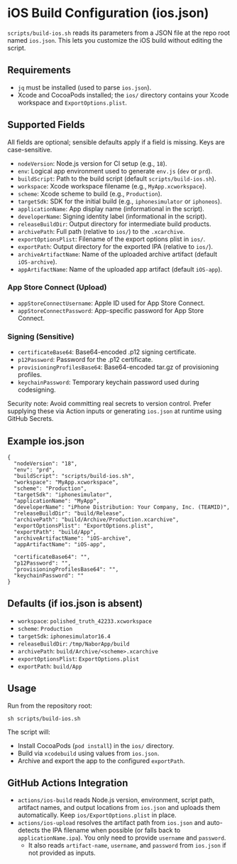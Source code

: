 # iOS Build Configuration (ios.json)

`scripts/build-ios.sh` reads its parameters from a JSON file at the repo root named `ios.json`. This lets you customize the iOS build without editing the script.

## Requirements
- `jq` must be installed (used to parse `ios.json`).
- Xcode and CocoaPods installed; the `ios/` directory contains your Xcode workspace and `ExportOptions.plist`.

## Supported Fields
All fields are optional; sensible defaults apply if a field is missing. Keys are case-sensitive.

- `nodeVersion`: Node.js version for CI setup (e.g., `18`).
- `env`: Logical app environment used to generate `env.js` (`dev` or `prd`).
- `buildScript`: Path to the build script (default `scripts/build-ios.sh`).
- `workspace`: Xcode workspace filename (e.g., `MyApp.xcworkspace`).
- `scheme`: Xcode scheme to build (e.g., `Production`).
- `targetSdk`: SDK for the initial build (e.g., `iphonesimulator` or `iphoneos`).
- `applicationName`: App display name (informational in the script).
- `developerName`: Signing identity label (informational in the script).
- `releaseBuildDir`: Output directory for intermediate build products.
- `archivePath`: Full path (relative to `ios/`) to the `.xcarchive`.
- `exportOptionsPlist`: Filename of the export options plist in `ios/`.
- `exportPath`: Output directory for the exported IPA (relative to `ios/`).
- `archiveArtifactName`: Name of the uploaded archive artifact (default `iOS-archive`).
- `appArtifactName`: Name of the uploaded app artifact (default `iOS-app`).
  
### App Store Connect (Upload)
- `appStoreConnectUsername`: Apple ID used for App Store Connect.
- `appStoreConnectPassword`: App-specific password for App Store Connect.
  
### Signing (Sensitive)
- `certificateBase64`: Base64-encoded .p12 signing certificate.
- `p12Password`: Password for the .p12 certificate.
- `provisioningProfilesBase64`: Base64-encoded tar.gz of provisioning profiles.
- `keychainPassword`: Temporary keychain password used during codesigning.

Security note: Avoid committing real secrets to version control. Prefer supplying these via Action inputs or generating 
`ios.json` at runtime using GitHub Secrets.

## Example ios.json
```
{
  "nodeVersion": "18",
  "env": "prd",
  "buildScript": "scripts/build-ios.sh",
  "workspace": "MyApp.xcworkspace",
  "scheme": "Production",
  "targetSdk": "iphonesimulator",
  "applicationName": "MyApp",
  "developerName": "iPhone Distribution: Your Company, Inc. (TEAMID)",
  "releaseBuildDir": "build/Release",
  "archivePath": "build/Archive/Production.xcarchive",
  "exportOptionsPlist": "ExportOptions.plist",
  "exportPath": "build/App",
  "archiveArtifactName": "iOS-archive",
  "appArtifactName": "iOS-app",
  
  "certificateBase64": "",
  "p12Password": "",
  "provisioningProfilesBase64": "",
  "keychainPassword": ""
}
```

## Defaults (if ios.json is absent)
- `workspace`: `polished_truth_42233.xcworkspace`
- `scheme`: `Production`
- `targetSdk`: `iphonesimulator16.4`
- `releaseBuildDir`: `/tmp/NaborApp/build`
- `archivePath`: `build/Archive/<scheme>.xcarchive`
- `exportOptionsPlist`: `ExportOptions.plist`
- `exportPath`: `build/App`

## Usage
Run from the repository root:
```
sh scripts/build-ios.sh
```
The script will:
- Install CocoaPods (`pod install`) in the `ios/` directory.
- Build via `xcodebuild` using values from `ios.json`.
- Archive and export the app to the configured `exportPath`.

## GitHub Actions Integration
- `actions/ios-build` reads Node.js version, environment, script path, artifact names, and output locations from `ios.json` and uploads them automatically. Keep `ios/ExportOptions.plist` in place.
- `actions/ios-upload` resolves the artifact path from `ios.json` and auto-detects the IPA filename when possible (or falls back to `applicationName.ipa`). You only need to provide `username` and `password`.
  - It also reads `artifact-name`, `username`, and `password` from `ios.json` if not provided as inputs.
